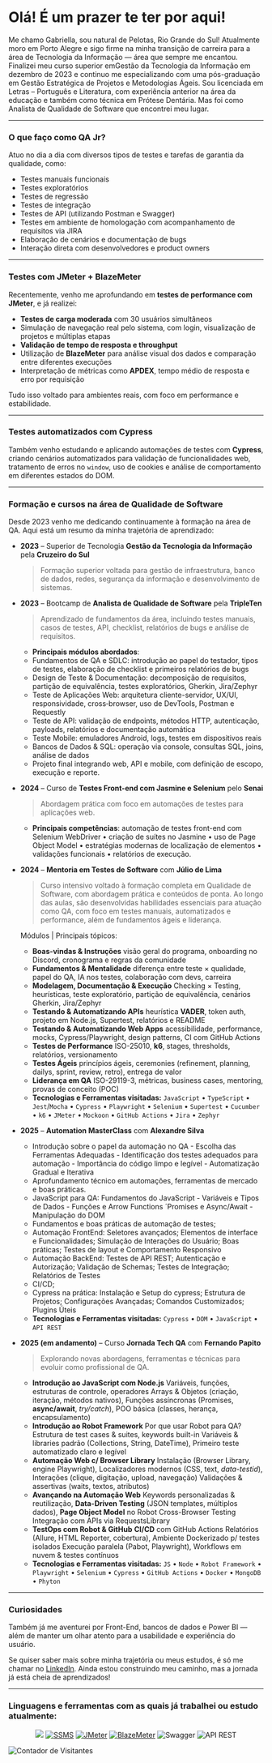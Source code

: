 # Olá! É um prazer te ter por aqui! 

Me chamo Gabriella, sou natural de Pelotas, Rio Grande do Sul! 
Atualmente moro em Porto Alegre e sigo firme na minha transição de carreira para a área de Tecnologia da Informação — área que sempre me encantou. Finalizei meu curso superior emGestão da Tecnologia da Informação em dezembro de 2023 e continuo me especializando com uma pós-graduação em Gestão Estratégica de Projetos e Metodologias Ágeis.
Sou licenciada em Letras – Português e Literatura, com experiência anterior na área da educação e também como técnica em Prótese Dentária. Mas foi como Analista de Qualidade de Software que encontrei meu lugar.

---

### O que faço como QA Jr?

Atuo no dia a dia com diversos tipos de testes e tarefas de garantia da qualidade, como:
- Testes manuais funcionais  
- Testes exploratórios  
- Testes de regressão  
- Testes de integração  
- Testes de API (utilizando Postman e Swagger)  
- Testes em ambiente de homologação com acompanhamento de requisitos via JIRA  
- Elaboração de cenários e documentação de bugs  
- Interação direta com desenvolvedores e product owners
---

### Testes com JMeter + BlazeMeter

Recentemente, venho me aprofundando em **testes de performance com JMeter**, e já realizei:
- **Testes de carga moderada** com 30 usuários simultâneos  
- Simulação de navegação real pelo sistema, com login, visualização de projetos e múltiplas etapas  
- **Validação de tempo de resposta e throughput**  
- Utilização de **BlazeMeter** para análise visual dos dados e comparação entre diferentes execuções  
- Interpretação de métricas como **APDEX**, tempo médio de resposta e erro por requisição

Tudo isso voltado para ambientes reais, com foco em performance e estabilidade.

---

### Testes automatizados com Cypress
Também venho estudando e aplicando automações de testes com **Cypress**, criando cenários automatizados para validação de funcionalidades web, tratamento de erros no `window`, uso de cookies e análise de comportamento em diferentes estados do DOM.

---

### Formação e cursos na área de Qualidade de Software

Desde 2023 venho me dedicando continuamente à formação na área de QA. Aqui está um resumo da minha trajetória de aprendizado:

- **2023** – Superior de Tecnologia **Gestão da Tecnologia da Informação** pela **Cruzeiro do Sul**
  > Formação superior voltada para gestão de infraestrutura, banco de dados, redes, segurança da informação e desenvolvimento de sistemas.
  
- **2023** – Bootcamp de **Analista de Qualidade de Software** pela **TripleTen**  
  > Aprendizado de fundamentos da área, incluindo testes manuais, casos de testes, API, checklist, relatórios de bugs e análise de requisitos.
  - **Principais módulos abordados**:
  - Fundamentos de QA e SDLC: introdução ao papel do testador, tipos de testes, elaboração de checklist e primeiros relatórios de bugs
  - Design de Teste & Documentação: decomposição de requisitos, partição de equivalência, testes exploratórios, Gherkin, Jira/Zephyr
  - Teste de Aplicações Web: arquitetura cliente-servidor, UX/UI, responsividade, cross‑browser, uso de DevTools, Postman e Requestly
  - Teste de API: validação de endpoints, métodos HTTP, autenticação, payloads, relatórios e documentação automática
  - Teste Mobile: emuladores Android, logs, testes em dispositivos reais
  - Bancos de Dados & SQL: operação via console, consultas SQL, joins, análise de dados
  - Projeto final integrando web, API e mobile, com definição de escopo, execução e reporte.

- **2024** – Curso de **Testes Front-end com Jasmine e Selenium** pelo **Senai**  
  > Abordagem prática com foco em automações de testes para aplicações web.
  - **Principais competências**: automação de testes front-end com Selenium WebDriver • criação de suítes no Jasmine • uso de Page Object Model • estratégias modernas de localização de elementos • validações funcionais • relatórios de execução.

- **2024** – **Mentoria em Testes de Software** com **Júlio de Lima**  
  > Curso intensivo voltado à formação completa em Qualidade de Software, com abordagem prática e conteúdos de ponta. Ao longo das aulas, são desenvolvidas habilidades essenciais para atuação como QA, com foco em testes manuais, automatizados e performance, além de fundamentos ágeis e liderança.

    Módulos | Principais tópicos:
  - **Boas-vindas & Instruções** visão geral do programa, onboarding no Discord, cronograma e regras da comunidade
  - **Fundamentos & Mentalidade** diferença entre teste × qualidade, papel do QA, IA nos testes, colaboração com devs, carreira
  - **Modelagem, Documentação & Execução** Checking × Testing, heurísticas, teste exploratório, partição de equivalência, cenários Gherkin, Jira/Zephyr
  - **Testando & Automatizando APIs** heurística **VADER**, token auth, projeto em Node.js, Supertest, relatórios e README
  - **Testando & Automatizando Web Apps** acessibilidade, performance, mocks, Cypress/Playwright, design patterns, CI com GitHub Actions
  - **Testes de Performance** ISO-25010, **k6**, stages, thresholds, relatórios, versionamento
  - **Testes Ágeis** princípios ágeis, ceremonies (refinement, planning, dailys, sprint, review, retro), entrega de valor
  - **Liderança em QA** ISO-29119-3, métricas, business cases, mentoring, provas de conceito (POC)
  - **Tecnologias e Ferramentas visitadas:** `JavaScript` • `TypeScript` • `Jest`/`Mocha` • `Cypress` • `Playwright` • `Selenium` •  `Supertest` • `Cucumber` • `k6` • `JMeter` • `Mockoon` • `GitHub Actions` • `Jira` • `Zephyr`

- **2025** – **Automation MasterClass** com **Alexandre Silva**
  - Introdução sobre o papel da automação no QA - Escolha das Ferramentas Adequadas - Identificação dos testes adequados para automação - Importância do código limpo e legível - Automatização Gradual e Iterativa
  - Aprofundamento técnico em automações, ferramentas de mercado e boas práticas.
  - JavaScript para QA: Fundamentos do JavaScript - Variáveis e Tipos de Dados - Funções e Arrow Functions ´Promises e Async/Await - Manipulação do DOM
  - Fundamentos e boas práticas de automação de testes;
  - Automação FrontEnd: Seletores avançados; Elementos de interface e Funcionalidades; Simulação de Interações do Usuário; Boas práticas; Testes de layout e Comportamento Responsivo
  - Automação BackEnd: Testes de API REST; Autenticação e Autorização; Validação de Schemas; Testes de Integração; Relatórios de Testes
  - CI/CD;
  - Cypress na prática: Instalação e Setup do cypress; Estrutura de Projetos; Configurações Avançadas; Comandos Customizados; Plugins Úteis
  - **Tecnologias e Ferramentas visitadas:** `Cypress` • `DOM` • `JavaScript` • `API REST`

- **2025 (em andamento)** – Curso **Jornada Tech QA** com **Fernando Papito** 
  > Explorando novas abordagens, ferramentas e técnicas para evoluir como profissional de QA.
  - **Introdução ao JavaScript com Node.js** Variáveis, funções, estruturas de controle, operadores Arrays & Objetos (criação, iteração, métodos nativos), Funções assíncronas (Promises, **async/await**, _try/catch_), POO básica (classes, herança, encapsulamento)
  - **Introdução ao Robot Framework** Por que usar Robot para QA? Estrutura de test cases & suites, keywords built-in Variáveis & libraries padrão (Collections, String, DateTime), Primeiro teste automatizado claro e legível
  - **Automação Web c/ Browser Library** Instalação (Browser Library, engine Playwright), Localizadores modernos (CSS, text, *data-testid*), Interações (clique, digitação, upload, navegação) Validações & assertivas (waits, textos, atributos)
  - **Avançando na Automação Web** Keywords personalizadas & reutilização, **Data-Driven Testing** (JSON templates, múltiplos dados), **Page Object Model** no Robot Cross-Browser Testing Integração com APIs via RequestsLibrary
  - **TestOps com Robot & GitHub** **CI/CD** com GitHub Actions Relatórios (Allure, HTML Reporter, cobertura), Ambiente Dockerizado p/ testes isolados Execução paralela (Pabot, Playwright), Workflows em nuvem & testes contínuos
  - **Tecnologias e Ferramentas visitadas:** `JS` • `Node` • `Robot Framework` • `Playwright` • `Selenium` • `Cypress` • `GitHub Actions` • `Docker` • `MongoDB` • `Phyton` 

---

### Curiosidades

Também já me aventurei por Front-End, bancos de dados e Power BI — além de manter um olhar atento para a usabilidade e experiência do usuário.

Se quiser saber mais sobre minha trajetória ou meus estudos, é só me chamar no [LinkedIn](https://www.linkedin.com/in/bibielilabraz). Ainda estou construindo meu caminho, mas a jornada já está cheia de aprendizados! 

---

### Linguagens e ferramentas com as quais já trabalhei ou estudo atualmente:

<p align="center">
  <a href="https://skillicons.dev"><img src="https://skillicons.dev/icons?i=html5,figma,html,mysql,postman,cypress,vscode,selenium,npm,github,azure,js,docker,ubuntu,nodejs,ts,gitlab,github,gherkin,mongodb" /></a>
  <a href="https://www.microsoft.com/en-us/sql-server/sql-server-downloads"><img src="https://img.shields.io/badge/SSMS-SQL%20Server%20Management%20Studio-blueviolet?logo=microsoftsqlserver&logoColor=white" alt="SSMS" /></a>
  <a href="https://jmeter.apache.org/"><img src="https://img.shields.io/badge/JMeter-Apache%20JMeter-ec2025?logo=apache&logoColor=white" alt="JMeter" /></a>
  <a href="https://www.blazemeter.com/"><img src="https://img.shields.io/badge/BlazeMeter-Performance%20Testing-orange?logo=blazemeter&logoColor=white" alt="BlazeMeter" /></a>
  <img src="https://img.shields.io/badge/Swagger-OpenAPI-green?logo=swagger&logoColor=white" alt="Swagger" />
  <img src="https://img.shields.io/badge/API%20REST-Testes%20e%20Validações-blue?logo=cloud&logoColor=white" alt="API REST" />
</p>

![Contador de Visitantes](https://visitor-badge.laobi.icu/badge?page_id=bibiellabraz.bibiellabraz&left_color=gray&right_color=blue)
